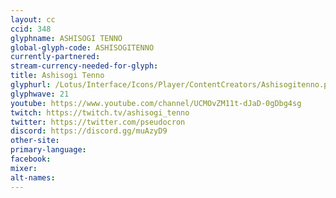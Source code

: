 ```yaml
---
layout: cc
ccid: 348
glyphname: ASHISOGI TENNO
global-glyph-code: ASHISOGITENNO
currently-partnered:
stream-currency-needed-for-glyph:
title: Ashisogi Tenno
glyphurl: /Lotus/Interface/Icons/Player/ContentCreators/Ashisogitenno.png
glyphwave: 21
youtube: https://www.youtube.com/channel/UCMOvZM11t-dJaD-0gDbg4sg
twitch: https://twitch.tv/ashisogi_tenno
twitter: https://twitter.com/pseudocron
discord: https://discord.gg/muAzyD9
other-site:
primary-language:
facebook:
mixer:
alt-names:
---
```

